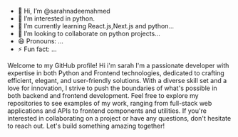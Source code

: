 - 👋 Hi, I’m @sarahnadeemahmed
- 👀 I’m interested in python.
- 🌱 I’m currently learning React.js,Next.js and python...
- 💞️ I’m looking to collaborate on python projects...
- 😄 Pronouns: ...
- ⚡ Fun fact: ...


Welcome to my GitHub profile! Hi i'm sarah I'm a passionate developer with expertise in both Python and Frontend technologies, dedicated to crafting efficient, elegant, and user-friendly solutions. With a diverse skill set and a love for innovation, I strive to push the boundaries of what's possible in both backend and frontend development.
Feel free to explore my repositories to see examples of my work, ranging from full-stack web applications and APIs to frontend components and utilities. If you're interested in collaborating on a project or have any questions, don't hesitate to reach out. Let's build something amazing together!






